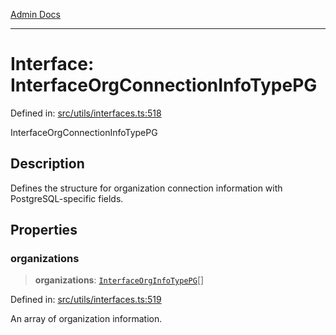 [Admin Docs](/)

***

# Interface: InterfaceOrgConnectionInfoTypePG

Defined in: [src/utils/interfaces.ts:518](https://github.com/PalisadoesFoundation/talawa-admin/blob/main/src/utils/interfaces.ts#L518)

InterfaceOrgConnectionInfoTypePG

## Description

Defines the structure for organization connection information with PostgreSQL-specific fields.

## Properties

### organizations

> **organizations**: [`InterfaceOrgInfoTypePG`](InterfaceOrgInfoTypePG.md)[]

Defined in: [src/utils/interfaces.ts:519](https://github.com/PalisadoesFoundation/talawa-admin/blob/main/src/utils/interfaces.ts#L519)

An array of organization information.
